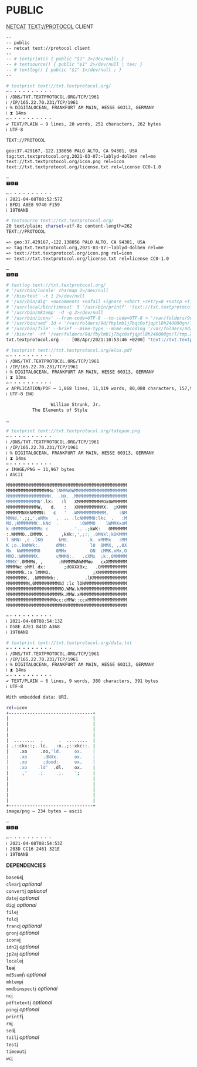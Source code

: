 # PUBLIC
[NETCAT](https://en.wikipedia.org/wiki/Netcat "NETCAT") [TEXT://PROTOCOL](https://textprotocol.org "TEXT://PROTOCOL") CLIENT

```bash
--
-- public
-- netcat text://protocol client
--
-- # textprint() { public "$1" 2>/dev/null; }
-- # textsource() { public "$1" 2>/dev/null | tee; }
-- # textlog() { public "$1" 1>/dev/null ; }
--
```

```bash
# textprint text://txt.textprotocol.org/
✂・・・・・・・・・・
ℹ /DNS/TXT.TEXTPROTOCOL.ORG/TCP/1961
ℹ /IP/165.22.70.231/TCP/1961
ℹ ℅ DIGITALOCEAN, FRANKFURT AM MAIN, HESSE 60313, GERMANY
ℹ ⧗ 14ms
✂・・・・・・・・・・
✔ TEXT/PLAIN — 9 lines, 20 words, 251 characters, 262 bytes
ℹ UTF-8

TEXT://PROTOCOL

geo:37.429167,-122.138056 PALO ALTO, CA 94301, USA
tag:txt.textprotocol.org,2021-03-07:~lablyd-dolben rel=me
text://txt.textprotocol.org/icon.png rel=icon
text://txt.textprotocol.org/license.txt rel=license CC0-1.0

—
🆃🆇🆃

✂・・・・・・・・・・
ℹ 2021-04-08T08:52:57Z
ℹ BFD1 A8E8 9740 F159
ℹ 19T0ANB
```

```bash
# textsource text://txt.textprotocol.org/
20 text/plain; charset=utf-8; content-length=262
TEXT://PROTOCOL

=> geo:37.429167,-122.138056 PALO ALTO, CA 94301, USA
=> tag:txt.textprotocol.org,2021-03-07:~lablyd-dolben rel=me
=> text://txt.textprotocol.org/icon.png rel=icon
=> text://txt.textprotocol.org/license.txt rel=license CC0-1.0

—
🆃🆇🆃
```

```bash
# textlog text://txt.textprotocol.org/
# '/usr/bin/locale' charmap 2>/dev/null
# '/bin/test' -t 1 2>/dev/null
# '/usr/bin/dig' +nocomments +nofail +ignore +short +retry=0 +notcp +time=1 +tries=1 $('/usr/local/bin/idn2' 'txt.textprotocol.org') A 2>/dev/null
# '/usr/local/bin/timeout' 5 '/usr/bin/printf' 'text://txt.textprotocol.org/\r\n' | '/usr/bin/nc' -w 5 '165.22.70.231' 1961 2>/dev/null
# '/usr/bin/mktemp' -d -q 2>/dev/null
# '/usr/bin/iconv' --from-code=UTF-8 --to-code=UTF-8 < '/var/folders/9d/fbylmb1j7bqc0sfjqptl8h240000gn/T/tmp.XNuhaREE/02.status.txt' >/dev/null
# '/usr/bin/sed' 1d < '/var/folders/9d/fbylmb1j7bqc0sfjqptl8h240000gn/T/tmp.XNuhaREE/01.response.raw' 1>'/var/folders/9d/fbylmb1j7bqc0sfjqptl8h240000gn/T/tmp.XNuhaREE/03.content.txt' 2>/dev/null
# '/usr/bin/file' --brief --mime-type --mime-encoding '/var/folders/9d/fbylmb1j7bqc0sfjqptl8h240000gn/T/tmp.XNuhaREE/03.content.txt' 2>/dev/null
# '/bin/rm' -rf '/var/folders/9d/fbylmb1j7bqc0sfjqptl8h240000gn/T/tmp.XNuhaREE' 2>/dev/null
txt.textprotocol.org - - [08/Apr/2021:10:53:46 +0200] "text://txt.textprotocol.org/" 20 262
```

```bash
# textprint text://txt.textprotocol.org/elos.pdf
✂・・・・・・・・・・
ℹ /DNS/TXT.TEXTPROTOCOL.ORG/TCP/1961
ℹ /IP/165.22.70.231/TCP/1961
ℹ ℅ DIGITALOCEAN, FRANKFURT AM MAIN, HESSE 60313, GERMANY
ℹ ⧗ 13ms
✂・・・・・・・・・・
✔ APPLICATION/PDF — 1,868 lines, 11,119 words, 80,088 characters, 157,962 bytes
ℹ UTF-8 ENG

                 William Strunk, Jr.
          The Elements of Style

…

```

```bash
# textprint text://txt.textprotocol.org/tatepon.png
✂・・・・・・・・・・
ℹ /DNS/TXT.TEXTPROTOCOL.ORG/TCP/1961
ℹ /IP/165.22.70.231/TCP/1961
ℹ ℅ DIGITALOCEAN, FRANKFURT AM MAIN, HESSE 60313, GERMANY
ℹ ⧗ 14ms
✂・・・・・・・・・・
✔ IMAGE/PNG — 11,967 bytes
ℹ ASCII

MMMMMMMMMMMMMMMMMMMMMMMMMMMMMMMMMMMMMMMMMMMMMM
MMMMMMMMMMMMMMMMMo'lNMMW0WMMMMMMMMMMMMMMMMMMMM
MMMMMMMMMMMMMMMMM.  .NX. ,MMMMMMMMMMMMMMMMMMMM
MMMMMMMMMMMMN'.lX:   :l   XMMMMMMMMMMOx0WMMMMM
MMMMMMMMMMMMW,   d.   :   XMMMMMMMMMMX.  ;KMMM
MMMMMMNXKNMMMN:   c   '  .WMMMMMMMMMMM,    :NM
MMNd,',;;,',oNMx   ,  .. .lcNMMMM0:lkc  .   :M
Md.;KMMMMMMK:.kNd  .        :0WMM0    lWMMXxoM
k dMMMMNWMMMMc c        ..'.. .;kWK:   0MMMMMM
:.WMMMO..OMMMK .     ,kXk:,',;:; .0MNkl;kOKMMM
l NMN: ,c .lK0      kM0.       .k. xMMMx   :MM
K ;o..kWMWk:.      dMM:         l0  OMMX, ,,0X
Mx  kWMMMMMM0      0MMx         ON  cMMK.xMx,O
MMO.:WMMMMMX.      cMMM0:.   .cXMx  ;k:,OMMMMM
MMMX'.0MMMW, ,      :NMMMMWNWMMWo   cxXMMMMMMM
MMMMWc oMMl dx:       ;d0XXX0x;   .OMMMMMMMMMM
MMMMMMk.:x lMMMO.                ;XMMMMMMMMMMM
MMMMMMMK. .NMMMMWk:.          .lKMMMMMMMMMMMMM
MMMMMMMMN,0MMMMMMMMMXd :lc lONMMMMMMMMMMMMMMMM
MMMMMMMMMMMMMMMMMMMMMO.WMW.kMMMMMMMMMMMMMMMMMM
MMMMMMMMMMMMMMMMMMMMMk.MMW.xMMMMMMMMMMMMMMMMMM
MMMMMMMMMMMMMMMMMM0cc:cMMW::ccxMMMMMMMMMMMMMMM
MMMMMMMMMMMMMMMMMMMMMMMMMMMMMMMMMMMMMMMMMMMMMM

✂・・・・・・・・・・
ℹ 2021-04-08T08:54:13Z
ℹ D58E A7E1 841D A368
ℹ 19T0ANB
```

```bash
# textprint text://txt.textprotocol.org/data.txt
✂・・・・・・・・・・
ℹ /DNS/TXT.TEXTPROTOCOL.ORG/TCP/1961
ℹ /IP/165.22.70.231/TCP/1961
ℹ ℅ DIGITALOCEAN, FRANKFURT AM MAIN, HESSE 60313, GERMANY
ℹ ⧗ 14ms
✂・・・・・・・・・・
✔ TEXT/PLAIN — 6 lines, 9 words, 380 characters, 391 bytes
ℹ UTF-8

With embedded data: URI.

rel=icon
+--------------------------------+
|                                |
|                                |
|                                |
|                                |
|  ........  .      .  ........  |
| .::ckx::;..lc.   :o..;::xkc::. |
|    .xo     .oo,'ld.     ox.    |
|    .xo      .dNXx.      ox.    |
|    .xo      ;dood:      ox.    |
|    .xo    .ld'  .dl.    ox.    |
|     ,'    .;.    .;.    ';     |
|                                |
|                                |
|                                |
|                                |
|                                |
+--------------------------------+
image/png — 234 bytes — ascii

—
🆃🆇🆃

✂・・・・・・・・・・
ℹ 2021-04-08T08:54:53Z
ℹ 203D CC16 2461 321E
ℹ 19T0ANB
```

__DEPENDENCIES__

`base64`[ℹ︎](https://linux.die.net/man/1/base64 "base64(1) - man page")\
`clear`[ℹ︎](https://linux.die.net/man/1/clear "clear(1) - man page") _optional_\
`convert`[ℹ︎](https://linux.die.net/man/1/convert "convert(1) - man page") _optional_\
`date`[ℹ︎](https://linux.die.net/man/1/date "date(1) - man page") _optional_\
`dig`[ℹ︎](https://linux.die.net/man/1/dig "dig(1) - man page") _optional_\
`file`[ℹ︎](https://linux.die.net/man/1/file "file(1) - man page")\
`fold`[ℹ︎](https://linux.die.net/man/1/fold "fold(1) - man page")\
`franc`[ℹ︎](https://github.com/wooorm/franc "detect the language of text") _optional_\
`gron`[ℹ︎](https://github.com/tomnomnom/gron "make json greppable") _optional_\
`iconv`[ℹ︎](https://linux.die.net/man/1/iconv "iconv(1) - man page")\
`idn2`[ℹ︎](https://linux.die.net/man/1/idn2 "idn2(1) - man page") _optional_\
`jp2a`[ℹ︎](https://csl.name/jp2a/ "converts images to ascii") _optional_\
`locale`[ℹ︎](https://linux.die.net/man/1/locale "locale(1) - man page")\
__`lua`__[ℹ︎](https://linux.die.net/man/1/lua "lua(1) - man page")\
`md5sum`[ℹ︎](https://linux.die.net/man/1/md5sum "md5sum(1) - man page")\ _optional_\
`mktemp`[ℹ︎](https://linux.die.net/man/1/mktemp "mktemp(1) - man page")\
`mmdbinspect`[ℹ︎](https://github.com/maxmind/mmdbinspect "maxmind geoip") _optional_\
`nc`[ℹ︎](https://linux.die.net/man/1/nc "nc(1) - man page")\
`pdftotext`[ℹ︎](https://linux.die.net/man/1/pdftotext "pdftotext(1) - man page") _optional_\
`ping`[ℹ︎](https://linux.die.net/man/8/ping "ping(8) - man page") _optional_\
`printf`[ℹ︎](https://linux.die.net/man/1/printf "printf(1) - man page")\
`rm`[ℹ︎](https://linux.die.net/man/1/rm "rm(1) - man page")\
`sed`[ℹ︎](https://linux.die.net/man/1/sed "sed(1) - man page")\
`tail`[ℹ︎](https://linux.die.net/man/1/tail "tail(1) - man page") _optional_\
`test`[ℹ︎](https://linux.die.net/man/1/test "test(1) - man page")\
`timeout`[ℹ︎](https://linux.die.net/man/1/timeout "timeout(1) - man page")\
`wc`[ℹ︎](https://linux.die.net/man/1/wc "wc(1) - man page")

